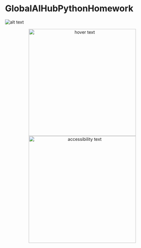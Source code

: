 # GlobalAIHubPythonHomework

![alt text](https://verified-bucket.s3.eu-central-1.amazonaws.com/cert/252028202185.png)

<p align="center">
  <img src="https://verified-bucket.s3.eu-central-1.amazonaws.com/cert/252028202185.png" width="350" title="hover text">
  <img src="https://verified-bucket.s3.eu-central-1.amazonaws.com/cert/252028202185.png" width="350" alt="accessibility text">
</p>
